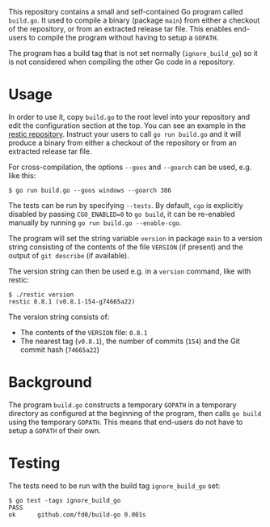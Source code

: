 This repository contains a small and self-contained Go program called
`build.go`. It used to compile a binary (package `main`) from either a checkout
of the repository, or from an extracted release tar file. This enables
end-users to compile the program without having to setup a `GOPATH`.

The program has a build tag that is not set normally (`ignore_build_go`) so it
is not considered when compiling the other Go code in a repository.

Usage
=====

In order to use it, copy `build.go` to the root level into your repository and
edit the configuration section at the top. You can see an example in the
[restic repository](https://github.com/restic/restic/blob/master/build.go).
Instruct your users to call `go run build.go` and it will produce a binary from
either a checkout of the repository or from an extracted release tar file.

For cross-compilation, the options `--goos` and `--goarch` can be used, e.g.
like this:
```
$ go run build.go --goos windows --goarch 386
```

The tests can be run by specifying `--tests`. By default, `cgo` is explicitly
disabled by passing `CGO_ENABLED=0` to `go build`, it can be re-enabled
manually by running `go run build.go --enable-cgo`.

The program will set the string variable `version` in package `main` to a
version string consisting of the contents of the file `VERSION` (if present)
and the output of `git describe` (if available).

The version string can then be used e.g. in a `version` command, like with
restic:
```
$ ./restic version
restic 0.8.1 (v0.8.1-154-g74665a22)
```

The version string consists of:
 * The contents of the `VERSION` file: `0.8.1`
 * The nearest tag (`v0.8.1`), the number of commits (`154`) and the Git commit hash (`74665a22`)

Background
==========

The program `build.go` constructs a temporary `GOPATH` in a temporary directory
as configured at the beginning of the program, then calls `go build` using the
temporary `GOPATH`. This means that end-users do not have to setup a `GOPATH`
of their own.

Testing
=======

The tests need to be run with the build tag `ignore_build_go` set:
```
$ go test -tags ignore_build_go
PASS
ok  	github.com/fd0/build-go	0.001s
```
